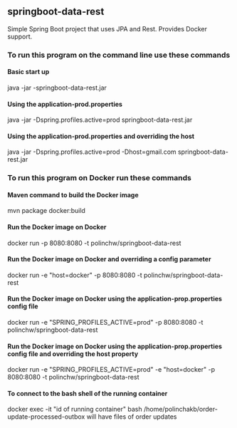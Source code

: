 ## springboot-data-rest
Simple Spring Boot project that uses JPA and Rest.
Provides Docker support.

### To run this program on the command line use these commands

#### Basic start up
java -jar -springboot-data-rest.jar

#### Using the application-prod.properties
java -jar -Dspring.profiles.active=prod springboot-data-rest.jar

#### Using the application-prod.properties and overriding the host
java -jar -Dspring.profiles.active=prod -Dhost=gmail.com springboot-data-rest.jar

### To run this program on Docker run these commands

#### Maven command to build the Docker image
mvn package docker:build
#### Run the Docker image on Docker
docker run -p 8080:8080 -t polinchw/springboot-data-rest
#### Run the Docker image on Docker and overriding a config parameter 
docker run -e "host=docker" -p 8080:8080 -t polinchw/springboot-data-rest
#### Run the Docker image on Docker using the application-prop.properties config file 
docker run -e "SPRING_PROFILES_ACTIVE=prod" -p 8080:8080 -t polinchw/springboot-data-rest
#### Run the Docker image on Docker using the application-prop.properties config file and overriding the host property
docker run -e "SPRING_PROFILES_ACTIVE=prod" -e "host=docker" -p 8080:8080 -t polinchw/springboot-data-rest
#### To connect to the bash shell of the running container
docker exec -it "id of running container" bash
/home/polinchakb/order-update-processed-outbox will have files of order updates
